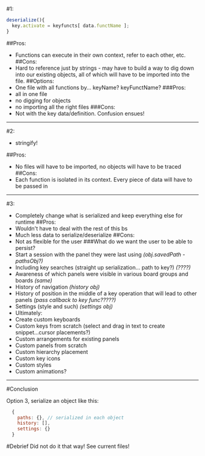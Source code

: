 #1:

```js
deserialize(){
  key.activate = keyfuncts[ data.functName ];
}
```

##Pros:
- Functions can execute in their own context, refer to each other, etc.
##Cons:
- Hard to reference just by strings - may have to build a way to dig down into our existing objects, all of which will have to be imported into the file.
##Options:
- One file with all functions by... keyName? keyFunctName?
###Pros:
- all in one file
 - no digging for objects
 - no importing all the right files
###Cons:
- Not with the key data/definition. Confusion ensues!

------------------------------------

#2:
- stringify!

##Pros:
- No files will have to be imported, no objects will have to be traced
##Cons:
- Each function is isolated in its context. Every piece of data will have to be passed in

------------------------------------

#3:
- Completely change what is serialized and keep everything else for runtime
##Pros:
- Wouldn't have to deal with the rest of this bs
- Much less data to serialize/deserialize
##Cons:
- Not as flexible for the user
###What do we want the user to be able to persist?
- Start a session with the panel they were last using *(obj.savedPath - pathsObj?)*
 - Including key searches (straight up serialization... path to key?) *(????)*
- Awareness of which panels were visible in various board groups and boards *(same)*
- History of navigation *(history obj)*
- History of position in the middle of a key operation that will lead to other panels *(pass callback to key func?????)*
- Settings (style and such) *(settings obj)*
- Ultimately:
 - Create custom keyboards
  - Custom keys from scratch (select and drag in text to create snippet...cursor placements?)
  - Custom arrangements for existing panels
  - Custom panels from scratch
  - Custom hierarchy placement
  - Custom key icons
 - Custom styles
 - Custom animations?

------------------------------------

#Conclusion

Option 3, serialize an object like this:

```js
  {
    paths: {}, // serialized in each object
    history: [],
    settings: {}
  }
```

#Debrief
Did not do it that way! See current files!
